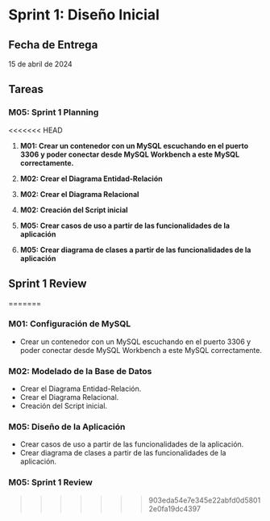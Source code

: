 # Sprint 1: Diseño Inicial

## Fecha de Entrega

15 de abril de 2024

## Tareas

### M05: Sprint 1 Planning

<<<<<<< HEAD
1. **M01: Crear un contenedor con un MySQL escuchando en el puerto 3306 y poder conectar desde MySQL Workbench a este MySQL correctamente.**

2. **M02: Crear el Diagrama Entidad-Relación**

3. **M02: Crear el Diagrama Relacional**

4. **M02: Creación del Script inicial**

5. **M05: Crear casos de uso a partir de las funcionalidades de la aplicación**

6. **M05: Crear diagrama de clases a partir de las funcionalidades de la aplicación**

## Sprint 1 Review
=======
### M01: Configuración de MySQL

- Crear un contenedor con un MySQL escuchando en el puerto 3306 y poder conectar desde MySQL Workbench a este MySQL correctamente.

### M02: Modelado de la Base de Datos

- Crear el Diagrama Entidad-Relación.
- Crear el Diagrama Relacional.
- Creación del Script inicial.

### M05: Diseño de la Aplicación

- Crear casos de uso a partir de las funcionalidades de la aplicación.
- Crear diagrama de clases a partir de las funcionalidades de la aplicación.

### M05: Sprint 1 Review
>>>>>>> 903eda54e7e345e22abfd0d58012e0fa19dc4397
